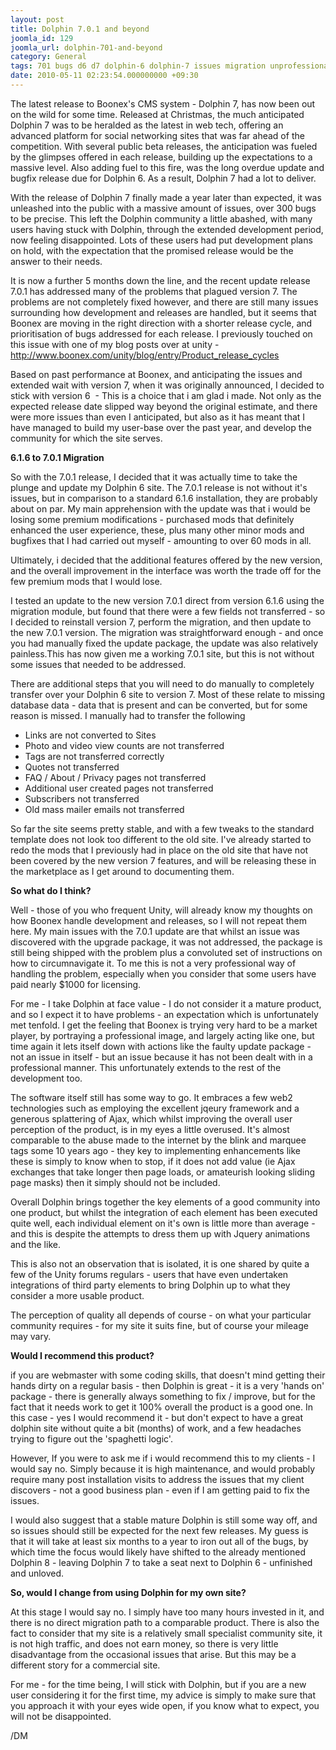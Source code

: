 ```yaml
---
layout: post
title: Dolphin 7.0.1 and beyond
joomla_id: 129
joomla_url: dolphin-701-and-beyond
category: General
tags: 701 bugs d6 d7 dolphin-6 dolphin-7 issues migration unprofessional
date: 2010-05-11 02:23:54.000000000 +09:30
---
```

<p>The latest release to Boonex's CMS system - Dolphin 7, has now been out on the wild for some time. Released at Christmas, the much anticipated Dolphin 7 was to be heralded as the latest in web tech, offering an advanced platform for social networking sites that was far ahead of the competition. With several public beta releases, the anticipation was fueled by the glimpses offered in each release, building up the expectations to a massive level. Also adding fuel to this fire, was the long overdue update and bugfix release due for Dolphin 6. As a result, Dolphin 7 had a lot to deliver.</p>
<p>With the release of Dolphin 7 finally made a year later than expected, it was unleashed into the public with a massive amount of issues, over 300 bugs to be precise. This left the Dolphin community a little abashed, with many users having stuck with Dolphin, through the extended development period, now feeling disappointed. Lots of these users had put development plans on hold, with the expectation that the promised release would be the answer to their needs.</p>
<p>It is now a further 5 months down the line, and the recent update release 7.0.1 has addressed many of the problems that plagued version 7. The problems are not completely fixed however, and there are still many issues surrounding how development and releases are handled, but it seems that Boonex are moving in the right direction with a shorter release cycle, and prioritisation of bugs addressed for each release. I previously touched on this issue with one of my blog posts over at unity - <a href="http://www.boonex.com/unity/blog/entry/Product_release_cycles">http://www.boonex.com/unity/blog/entry/Product_release_cycles</a></p>
<p>Based on past performance at Boonex, and anticipating the issues and extended wait with version 7, when it was originally announced, I decided to stick with version 6&nbsp; - This is a choice that i am glad i made. Not only as the expected release date slipped way beyond the original estimate, and there were more issues than even I anticipated, but also as it has meant that I have managed to build my user-base over the past year, and develop the community for which the site serves.</p>
<p><strong>6.1.6 to 7.0.1 Migration</strong></p>
<p>So with the 7.0.1 release, I decided that it was actually time to take the plunge and update my Dolphin 6 site. The 7.0.1 release is not without it's issues, but in comparison to a standard 6.1.6 installation, they are probably about on par. My main apprehension with the update was that i would be losing some premium modifications - purchased mods that definitely enhanced the user experience, these, plus many other minor mods and bugfixes that I had carried out myself - amounting to over 60 mods in all.</p>
<p>Ultimately, i decided that the additional features offered by the new version, and the overall improvement in the interface was worth the trade off for the few premium mods that I would lose.</p>
<p>I tested an update to the new version 7.0.1 direct from version 6.1.6 using the migration module, but found that there were a few fields not transferred - so I decided to reinstall version 7, perform the migration, and then update to the new 7.0.1 version. The migration was straightforward enough - and once you had manually fixed the update package, the update was also relatively painless.This has now given me a working 7.0.1 site, but this is not without some issues that needed to be addressed.</p>
<p>There are additional steps that you will need to do manually to completely transfer over your Dolphin 6 site to version 7. Most of these relate to missing database data - data that is present and can be converted, but for some reason is missed. I manually had to transfer the following</p>
<ul>
<li>Links are not converted to Sites</li>
<li>Photo and video view counts are not transferred</li>
<li>Tags are not transferred correctly</li>
<li>Quotes not transferred</li>
<li>FAQ / About / Privacy pages not transferred</li>
<li>Additional user created pages not transferred</li>
<li>Subscribers not transferred</li>
<li>Old mass mailer emails not transferred</li>
</ul>
<p>So far the site seems pretty stable, and with a few tweaks to the standard template does not look too different to the old site. I've already started to redo the mods that I previously had in place on the old site that have not been covered by the new version 7 features, and will be releasing these in the marketplace as I get around to documenting them.</p>
<p><strong>So what do I think?</strong></p>
<p>Well - those of you who frequent Unity, will already know my thoughts on how Boonex handle development and releases, so I will not repeat them here. My main issues with the 7.0.1 update are that whilst an issue was discovered with the upgrade package, it was not addressed, the package is still being shipped with the problem plus a convoluted set of instructions on how to circumnavigate it. To me this is not a very professional way of handling the problem, especially when you consider that some users have paid nearly $1000 for licensing.</p>
<p>For me - I take Dolphin at face value - I do not consider it a mature product, and so I expect it to have problems - an expectation which is unfortunately met tenfold. I get the feeling that Boonex is trying very hard to be a market player, by portraying a professional image, and largely acting like one, but time again it lets itself down with actions like the faulty update package - not an issue in itself - but an issue because it has not been dealt with in a professional manner. This unfortunately extends to the rest of the development too.</p>
<p>The software itself still has some way to go. It embraces a few web2 technologies such as employing the excellent jqeury framework and a generous splattering of Ajax, which whilst improving the overall user perception of the product, is in my eyes a little overused. It's almost comparable to the abuse made to the internet by the blink and marquee tags some 10 years ago - they key to implementing enhancements like these is simply to know when to stop, if it does not add value (ie Ajax exchanges that take longer then page loads, or amateurish looking sliding page masks) then it simply should not be included.</p>
<p>Overall Dolphin brings together the key elements of a good community into one product, but whilst the integration of each element has been executed quite well, each individual element on it's own is little more than average - and this is despite the attempts to dress them up with Jquery animations and the like.</p>
<p>This is also not an observation that is isolated, it is one shared by quite a few of the Unity forums regulars - users that have even undertaken integrations of third party elements to bring Dolphin up to what they consider a more usable product.</p>
<p>The perception of quality all depends of course - on what your particular community requires - for my site it suits fine, but of course your mileage may vary.</p>
<p><strong>Would I recommend this product? </strong></p>
<p>if you are webmaster with some coding skills, that doesn't mind getting their hands dirty on a regular basis - then Dolphin is great - it is a very 'hands on' package - there is generally always something to fix / improve, but for the fact that it needs work to get it 100% overall the product is a good one. In this case - yes I would recommend it - but don't expect to have a great dolphin site without quite a bit (months) of work, and a few headaches trying to figure out the 'spaghetti logic'.</p>
<p>However, If you were to ask me if i would recommend this to my clients - I would say no. Simply because it is high maintenance, and would probably require many post installation visits to address the issues that my client discovers - not a good business plan - even if I am getting paid to fix the issues.</p>
<p>I would also suggest that a stable mature Dolphin is still some way off, and so issues should still be expected for the next few releases. My guess is that it will take at least six months to a year to iron out all of the bugs, by which time the focus would likely have shifted to the already mentioned Dolphin 8 - leaving Dolphin 7 to take a seat next to Dolphin 6 - unfinished and unloved.</p>
<p><strong>So, would I change from using Dolphin for my own site?</strong></p>
<p>At this stage I would say no. I simply have too many hours invested in it, and there is no direct migration path to a comparable product. There is also the fact to consider that my site is a relatively small specialist community site, it is not high traffic, and does not earn money, so there is very little disadvantage from the occasional issues that arise. But this may be a different story for a commercial site.</p>
<p>For me - for the time being, I will stick with Dolphin, but if you are a new user considering it for the first time, my advice is simply to make sure that you approach it with your eyes wide open, if you know what to expect, you will not be disappointed.</p>
<p>/DM</p>
